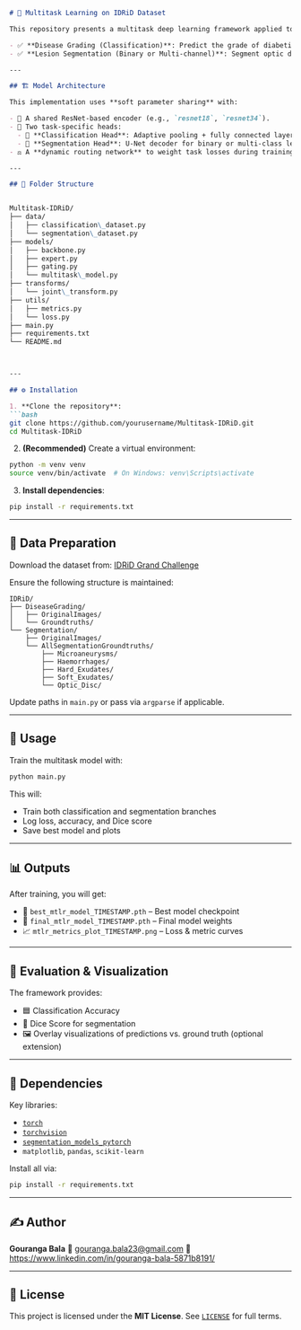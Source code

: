 
```markdown
# 🧠 Multitask Learning on IDRiD Dataset

This repository presents a multitask deep learning framework applied to the **IDRiD (Indian Diabetic Retinopathy Image Dataset)**. It simultaneously performs:

- ✅ **Disease Grading (Classification)**: Predict the grade of diabetic retinopathy.
- ✅ **Lesion Segmentation (Binary or Multi-channel)**: Segment optic disc or multiple lesion types like microaneurysms, hemorrhages, and exudates.

---

## 🏗️ Model Architecture

This implementation uses **soft parameter sharing** with:

- 🔗 A shared ResNet-based encoder (e.g., `resnet18`, `resnet34`).
- 🎯 Two task-specific heads:
  - 🧬 **Classification Head**: Adaptive pooling + fully connected layers.
  - 🧼 **Segmentation Head**: U-Net decoder for binary or multi-class lesion maps.
- ⚖️ A **dynamic routing network** to weight task losses during training.

---

## 📁 Folder Structure


Multitask-IDRiD/
├── data/
│   ├── classification\_dataset.py
│   └── segmentation\_dataset.py
├── models/
│   ├── backbone.py
│   ├── expert.py
│   ├── gating.py
│   └── multitask\_model.py
├── transforms/
│   └── joint\_transform.py
├── utils/
│   ├── metrics.py
│   └── loss.py
├── main.py
├── requirements.txt
└── README.md



---

## ⚙️ Installation

1. **Clone the repository**:
```bash
git clone https://github.com/yourusername/Multitask-IDRiD.git
cd Multitask-IDRiD
````

2. **(Recommended)** Create a virtual environment:

```bash
python -m venv venv
source venv/bin/activate  # On Windows: venv\Scripts\activate
```

3. **Install dependencies**:

```bash
pip install -r requirements.txt
```

---

## 💾 Data Preparation

Download the dataset from: [IDRiD Grand Challenge](https://idrid.grand-challenge.org/)

Ensure the following structure is maintained:

```
IDRiD/
├── DiseaseGrading/
│   ├── OriginalImages/
│   └── Groundtruths/
└── Segmentation/
    ├── OriginalImages/
    └── AllSegmentationGroundtruths/
        ├── Microaneurysms/
        ├── Haemorrhages/
        ├── Hard_Exudates/
        ├── Soft_Exudates/
        └── Optic_Disc/
```

Update paths in `main.py` or pass via `argparse` if applicable.

---

## 🚀 Usage

Train the multitask model with:

```bash
python main.py
```

This will:

* Train both classification and segmentation branches
* Log loss, accuracy, and Dice score
* Save best model and plots

---

## 📊 Outputs

After training, you will get:

* 🧠 `best_mtlr_model_TIMESTAMP.pth` – Best model checkpoint
* 🧠 `final_mtlr_model_TIMESTAMP.pth` – Final model weights
* 📈 `mtlr_metrics_plot_TIMESTAMP.png` – Loss & metric curves

---

## 🧪 Evaluation & Visualization

The framework provides:

* 🟦 Classification Accuracy
* 🔴 Dice Score for segmentation
* 🖼️ Overlay visualizations of predictions vs. ground truth (optional extension)

---

## 🔗 Dependencies

Key libraries:

* [`torch`](https://pytorch.org/)
* [`torchvision`](https://pytorch.org/vision/)
* [`segmentation_models_pytorch`](https://github.com/qubvel/segmentation_models.pytorch)
* `matplotlib`, `pandas`, `scikit-learn`

Install all via:

```bash
pip install -r requirements.txt
```

---

## ✍️ Author

**Gouranga Bala**
📧 [gouranga.bala23@gmail.com](mailto:gouranga.bala23@gmail.com)
📘 https://www.linkedin.com/in/gouranga-bala-5871b8191/

---

## 📄 License

This project is licensed under the **MIT License**.
See [`LICENSE`](LICENSE) for full terms.

```
